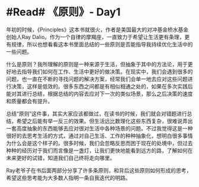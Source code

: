 # #Read# 《原则》- Day1

年初的时候，《Principles》这本书就很火，作者是美国最大的对冲基金桥水基金创始人Ray Dalio。作为一个自律的摩羯座，一直致力于希望让生活更有条理，更有规律，所以也想看看这本书里面总结的一些原则是否能指导我持续优化生活中的一些问题。

什么是原则？我所理解的原则是一种来源于生活，但抽象于其中的方法论，用于更好地去指导我们如何在工作、生活中更好的做决策。在现实中，我们会遇到很多的问题，也一直在不断的寻找问题的解决方案，经常我们会单一地去应对这些问题进行决策，这样是低效的。很多东西之间都是有相似相通之处的，如果在多次实践后能对其进行总结，根据总结的内容去应对下一次的类似场景，那么之后决策的速度和质量都会有提升。

总结“原则”这件事，其实大家应该都做过，在读书的时候，我们就会对错题进行总结，希望之后能有举一反三的效果。但生活远比数理化这些东西复杂，很难说弄出一套高度抽象的东西能够去应对很对生活中各种场景的问题。不过我觉得这是一种很好的去思考生活的方式，通过对自己生活、工作的种种抽象化，想明白很多事情为什么会是这个样子的。很多时候，我们会忽略反思而困于现在的处境中，但过去种种的经历对于我们而言像是一盏灯，让我们更快地能看到远方的路，了解如何在未来更好的试错，知道我们自己终将走向哪里。

Ray老爷子在书后面两部分分享了许多条原则，和背后这些原则如何形成的思考，希望这些思考能为大多数人指明一条自我迭代的明路。